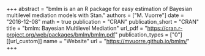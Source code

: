 +++
abstract = "bmlm is an an R package for easy estimation of Bayesian multilevel mediation models with Stan."
authors = ["M. Vuorre"]
date = "2016-12-08"
math = true
publication = "CRAN"
publication_short = "CRAN"
title = "bmlm: Bayesian Multilevel Mediation"
url_pdf = "https://cran.r-project.org/web/packages/bmlm/bmlm.pdf"
publication_types = ["0"]
[[url_custom]]
name = "Website"
url = "https://mvuorre.github.io/bmlm/"
+++
